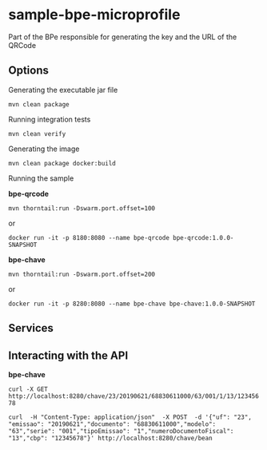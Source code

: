 # sample-bpe-microprofile
Part of the BPe responsible for generating the key and the URL of the QRCode

## Options

Generating the executable jar file

`mvn clean package`

Running integration tests

`mvn clean verify`

Generating the image

`mvn clean package docker:build`

Running the sample

**bpe-qrcode**

`mvn thorntail:run -Dswarm.port.offset=100`

or

`docker run -it -p 8180:8080 --name bpe-qrcode bpe-qrcode:1.0.0-SNAPSHOT`

**bpe-chave**

`mvn thorntail:run -Dswarm.port.offset=200`

or

`docker run -it -p 8280:8080 --name bpe-chave bpe-chave:1.0.0-SNAPSHOT`


## Services


## Interacting with the API

**bpe-chave**

`
curl
  -X GET
  http://localhost:8280/chave/23/20190621/68830611000/63/001/1/13/12345678
`

`
curl 
  -H "Content-Type: application/json" 
  -X POST 
  -d '{"uf": "23", "emissao": "20190621","documento": "68830611000","modelo": "63","serie": "001","tipoEmissao": "1","numeroDocumentoFiscal": "13","cbp": "12345678"}'
  http://localhost:8280/chave/bean
`

